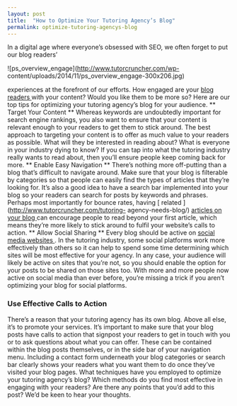 ```yaml
---
layout: post
title:  "How to Optimize Your Tutoring Agency’s Blog"
permalink: optimize-tutoring-agencys-blog
---
```

In a digital age where everyone’s obsessed with SEO, we often forget to put
our blog readers’

![ps_overview_engage](http://www.tutorcruncher.com/wp-
content/uploads/2014/11/ps_overview_engage-300x206.jpg)

experiences at the
forefront of our efforts. How engaged are your [ blog readers
](http://www.tutorcruncher.com/blogging-ideas-tutoring-agency/) with your
content? Would you like them to be more so? Here are our top tips for
optimizing your tutoring agency’s blog for your audience. ** Target Your
Content ** Whereas keywords are undoubtedly important for search engine
rankings, you also want to ensure that your content is relevant enough to your
readers to get them to stick around. The best approach to targeting your
content is to offer as much value to your readers as possible. What will they
be interested in reading about? What is everyone in your industry dying to
know? If you can tap into what the tutoring industry really wants to read
about, then you’ll ensure people keep coming back for more. ** Enable Easy
Navigation ** There’s nothing more off-putting than a blog that’s difficult to
navigate around. Make sure that your blog is filterable by categories so that
people can easily find the types of articles that they’re looking for. It’s
also a good idea to have a search bar implemented into your blog so your
readers can search for posts by keywords and phrases. Perhaps most importantly
for bounce rates, having [ related ](http://www.tutorcruncher.com/tutoring-
agency-needs-blog/) [ articles on your blog
](http://www.tutorcruncher.com/tutoring-agency-needs-blog/) can encourage
people to read beyond your first article, which means they’re more likely to
stick around to fulfil your website’s calls to action. ** Allow Social Sharing
** Every blog should be active on [ social media websites
](http://www.tutorcruncher.com/make-the-most-social-media/) . In the tutoring
industry, some social platforms work more effectively than others so it can
help to spend some time determining which sites will be most effective for
your agency. In any case, your audience will likely be active on sites that
you’re not, so you should enable the option for your posts to be shared on
those sites too. With more and more people now active on social media than
ever before, you’re missing a trick if you aren’t optimizing your blog for
social platforms. 

### Use Effective Calls to Action

 There’s a reason that
your tutoring agency has its own blog. Above all else, it’s to promote your
services. It’s important to make sure that your blog posts have calls to
action that signpost your readers to get in touch with you or to ask questions
about what you can offer. These can be contained within the blog posts
themselves, or in the side bar of your navigation menu. Including a contact
form underneath your blog categories or search bar clearly shows your readers
what you want them to do once they’ve visited your blog pages. What techniques
have you employed to optimize your tutoring agency’s blog? Which methods do
you find most effective in engaging with your readers? Are there any points
that you’d add to this post? We’d be keen to hear your thoughts.

